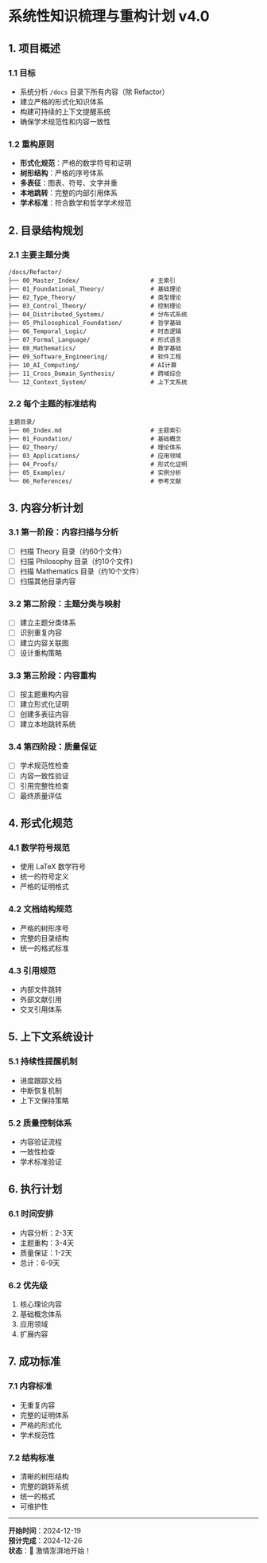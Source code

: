 # 系统性知识梳理与重构计划 v4.0

## 1. 项目概述

### 1.1 目标

- 系统分析 `/docs` 目录下所有内容（除 Refactor）
- 建立严格的形式化知识体系
- 构建可持续的上下文提醒系统
- 确保学术规范性和内容一致性

### 1.2 重构原则

- **形式化规范**：严格的数学符号和证明
- **树形结构**：严格的序号体系
- **多表征**：图表、符号、文字并重
- **本地跳转**：完整的内部引用体系
- **学术标准**：符合数学和哲学学术规范

## 2. 目录结构规划

### 2.1 主要主题分类

```
/docs/Refactor/
├── 00_Master_Index/                    # 主索引
├── 01_Foundational_Theory/             # 基础理论
├── 02_Type_Theory/                     # 类型理论
├── 03_Control_Theory/                  # 控制理论
├── 04_Distributed_Systems/             # 分布式系统
├── 05_Philosophical_Foundation/        # 哲学基础
├── 06_Temporal_Logic/                  # 时态逻辑
├── 07_Formal_Language/                 # 形式语言
├── 08_Mathematics/                     # 数学基础
├── 09_Software_Engineering/            # 软件工程
├── 10_AI_Computing/                    # AI计算
├── 11_Cross_Domain_Synthesis/          # 跨域综合
└── 12_Context_System/                  # 上下文系统
```

### 2.2 每个主题的标准结构

```
主题目录/
├── 00_Index.md                         # 主题索引
├── 01_Foundation/                      # 基础概念
├── 02_Theory/                          # 理论体系
├── 03_Applications/                    # 应用领域
├── 04_Proofs/                          # 形式化证明
├── 05_Examples/                        # 实例分析
└── 06_References/                      # 参考文献
```

## 3. 内容分析计划

### 3.1 第一阶段：内容扫描与分析

- [ ] 扫描 Theory 目录（约60个文件）
- [ ] 扫描 Philosophy 目录（约10个文件）
- [ ] 扫描 Mathematics 目录（约10个文件）
- [ ] 扫描其他目录内容

### 3.2 第二阶段：主题分类与映射

- [ ] 建立主题分类体系
- [ ] 识别重复内容
- [ ] 建立内容关联图
- [ ] 设计重构策略

### 3.3 第三阶段：内容重构

- [ ] 按主题重构内容
- [ ] 建立形式化证明
- [ ] 创建多表征内容
- [ ] 建立本地跳转系统

### 3.4 第四阶段：质量保证

- [ ] 学术规范性检查
- [ ] 内容一致性验证
- [ ] 引用完整性检查
- [ ] 最终质量评估

## 4. 形式化规范

### 4.1 数学符号规范

- 使用 LaTeX 数学符号
- 统一的符号定义
- 严格的证明格式

### 4.2 文档结构规范

- 严格的树形序号
- 完整的目录结构
- 统一的格式标准

### 4.3 引用规范

- 内部文件跳转
- 外部文献引用
- 交叉引用体系

## 5. 上下文系统设计

### 5.1 持续性提醒机制

- 进度跟踪文档
- 中断恢复机制
- 上下文保持策略

### 5.2 质量控制体系

- 内容验证流程
- 一致性检查
- 学术标准验证

## 6. 执行计划

### 6.1 时间安排

- 内容分析：2-3天
- 主题重构：3-4天
- 质量保证：1-2天
- 总计：6-9天

### 6.2 优先级

1. 核心理论内容
2. 基础概念体系
3. 应用领域
4. 扩展内容

## 7. 成功标准

### 7.1 内容标准

- 无重复内容
- 完整的证明体系
- 严格的形式化
- 学术规范性

### 7.2 结构标准

- 清晰的树形结构
- 完整的跳转系统
- 统一的格式
- 可维护性

---

**开始时间**：2024-12-19  
**预计完成**：2024-12-26  
**状态**：🚀 激情澎湃地开始！
